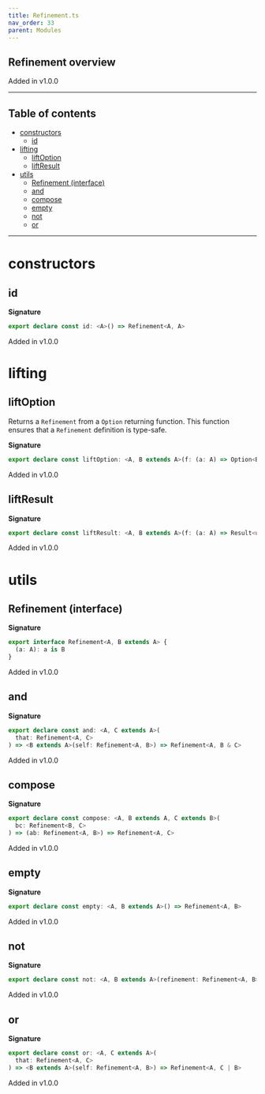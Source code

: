 ```yaml
---
title: Refinement.ts
nav_order: 33
parent: Modules
---
```


## Refinement overview

Added in v1.0.0

---

<h2 class="text-delta">Table of contents</h2>

- [constructors](#constructors)
  - [id](#id)
- [lifting](#lifting)
  - [liftOption](#liftoption)
  - [liftResult](#liftresult)
- [utils](#utils)
  - [Refinement (interface)](#refinement-interface)
  - [and](#and)
  - [compose](#compose)
  - [empty](#empty)
  - [not](#not)
  - [or](#or)

---

# constructors

## id

**Signature**

```ts
export declare const id: <A>() => Refinement<A, A>
```

Added in v1.0.0

# lifting

## liftOption

Returns a `Refinement` from a `Option` returning function.
This function ensures that a `Refinement` definition is type-safe.

**Signature**

```ts
export declare const liftOption: <A, B extends A>(f: (a: A) => Option<B>) => Refinement<A, B>
```

Added in v1.0.0

## liftResult

**Signature**

```ts
export declare const liftResult: <A, B extends A>(f: (a: A) => Result<unknown, B>) => Refinement<A, B>
```

Added in v1.0.0

# utils

## Refinement (interface)

**Signature**

```ts
export interface Refinement<A, B extends A> {
  (a: A): a is B
}
```

Added in v1.0.0

## and

**Signature**

```ts
export declare const and: <A, C extends A>(
  that: Refinement<A, C>
) => <B extends A>(self: Refinement<A, B>) => Refinement<A, B & C>
```

Added in v1.0.0

## compose

**Signature**

```ts
export declare const compose: <A, B extends A, C extends B>(
  bc: Refinement<B, C>
) => (ab: Refinement<A, B>) => Refinement<A, C>
```

Added in v1.0.0

## empty

**Signature**

```ts
export declare const empty: <A, B extends A>() => Refinement<A, B>
```

Added in v1.0.0

## not

**Signature**

```ts
export declare const not: <A, B extends A>(refinement: Refinement<A, B>) => Refinement<A, Exclude<A, B>>
```

Added in v1.0.0

## or

**Signature**

```ts
export declare const or: <A, C extends A>(
  that: Refinement<A, C>
) => <B extends A>(self: Refinement<A, B>) => Refinement<A, C | B>
```

Added in v1.0.0
